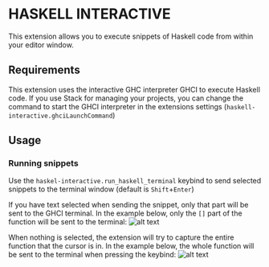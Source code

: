 # HASKELL INTERACTIVE

This extension allows you to execute snippets of Haskell code from within your editor window.

## Requirements
This extension uses the interactive GHC interpreter GHCI to execute Haskell code. If you use Stack for managing your projects, you can change the command to start the GHCI interpreter in the extensions settings (`haskell-interactive.ghciLaunchCommand`)

## Usage

### Running snippets
Use the `haskel-interactive.run_haskell_terminal` keybind to send selected snippets to the terminal window (default is `Shift`+`Enter`)

If you have text selected when sending the snippet, only that part will be sent to the GHCI terminal. In the example below, only the `[]` part of the function will be sent to the terminal:
![alt text](images/selected-text.gif)

When nothing is selected, the extension will try to capture the entire function that the cursor is in. In the example below, the whole function will be sent to the terminal when pressing the keybind:
![alt text](images/no-selection.gif)

